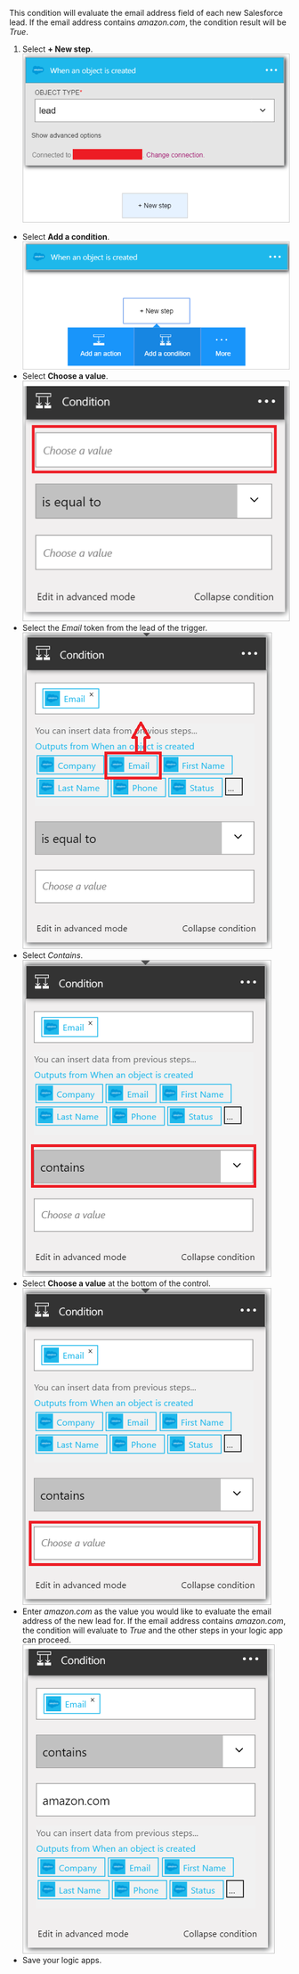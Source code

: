 This condition will evaluate the email address field of each new Salesforce lead. If the email address contains *amazon.com*, the condition result will be *True*.

1. Select **+ New step**.  
![](./media/connectors-create-api-salesforce/condition-1.png)   
- Select **Add a condition**.    
![](./media/connectors-create-api-salesforce/condition-2.png)  
- Select **Choose a value**.    
![](./media/connectors-create-api-salesforce/condition-3.png)  
- Select the *Email* token from the lead of the trigger.    
![](./media/connectors-create-api-salesforce/condition-4.png)  
- Select *Contains*.      
![](./media/connectors-create-api-salesforce/condition-5.png)  
- Select **Choose a value** at the bottom of the control.     
![](./media/connectors-create-api-salesforce/condition-6.png)  
- Enter *amazon.com* as the value you would like to evaluate the email address of the new lead for. If the email address contains *amazon.com*, the condition will evaluate to *True* and the other steps in your logic app can proceed.    
![](./media/connectors-create-api-salesforce/condition-7.png)  
- Save your logic apps.  

